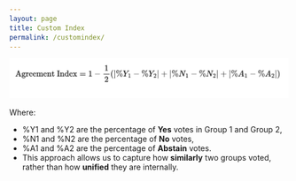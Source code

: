 ```yaml
---
layout: page
title: Custom Index
permalink: /customindex/
---
```



![Custom Index](../images/custom_index.png)

Where:
* %Y1 and %Y2 are the percentage of **Yes** votes in Group 1 and Group 2,
* %N1 and %N2 are the percentage of **No** votes,
* %A1 and %A2 are the percentage of **Abstain** votes.
* This approach allows us to capture how **similarly** two groups voted, rather than how **unified** they are internally.



